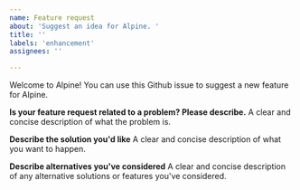 ```yaml
---
name: Feature request
about: 'Suggest an idea for Alpine. '
title: ''
labels: 'enhancement'
assignees: ''

---
```


Welcome to Alpine! You can use this Github issue to suggest a new feature for Alpine.

**Is your feature request related to a problem? Please describe.**
A clear and concise description of what the problem is. 

**Describe the solution you'd like**
A clear and concise description of what you want to happen.

**Describe alternatives you've considered**
A clear and concise description of any alternative solutions or features you've considered.
